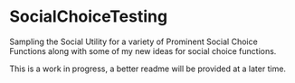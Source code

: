 # SocialChoiceTesting
Sampling the Social Utility for a variety of Prominent Social Choice Functions along with some of my new ideas for social choice functions.


This is a work in progress, a better readme will be provided at a later time.
